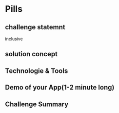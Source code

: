 # Pills
## challenge statemnt
inclusive 
## solution concept 
## Technologie & Tools 
## Demo of your App(1-2 minute long)
## Challenge Summary
